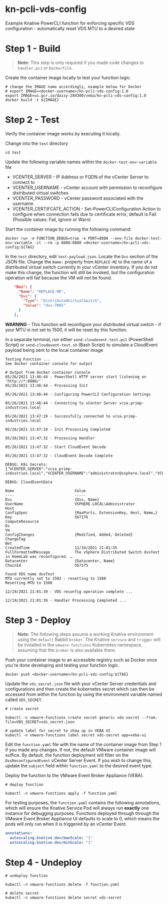 # kn-pcli-vds-config
Example Knative PowerCLI function for enforcing specific VDS configuration - automatically reset VDS MTU to a desired state

# Step 1 - Build

> **Note:** This step is only required if you made code changes to `handler.ps1`
> or `Dockerfile`.

Create the container image locally to test your function logic.

```
# change the IMAGE name accordingly, example below for Docker
# export IMAGE=<docker-username>/kn-pcli-vds-config:1.0
export IMAGE=us.gcr.io/daisy-284300/veba/kn-pcli-vds-config:1.0
docker build -t ${IMAGE} .
```

# Step 2 - Test

Verify the container image works by executing it locally.

Change into the `test` directory
```console
cd test
```

Update the following variable names within the `docker-test-env-variable` file

* VCENTER_SERVER - IP Address or FQDN of the vCenter Server to connect to
* VCENTER_USERNAME - vCenter account with permission to reconfigure distributed virtual switches
* VCENTER_PASSWORD - vCenter password associated with the username
* VCENTER_CERTIFCATE_ACTION - Set-PowerCLIConfiguration Action to configure when connection fails due to certificate error, default is Fail. (Possible values: Fail, Ignore or Warn)


Start the container image by running the following command:

```console
docker run -e FUNCTION_DEBUG=true -e PORT=8080 --env-file docker-test-env-variable -it --rm -p 8080:8080 <docker-username>/kn-pcli-vds-config:${TAG}
```

In the `test` directory, edit `test-payload.json`. Locate the `Dvs` section of the JSON file. Change the `Name:` property from `REPLACE-ME` to the name of a distributed virtual switch currently in your vCenter inventory. If you do not make this change, the function will still be invoked, but the configuration operation will fail because the VM will not be found.



```json
	"Dvs": {
	  "Name": "REPLACE-ME",
	  "Dvs": {
		"Type": "DistributedVirtualSwitch",
		"Value": "dvs-7005"
	  }
	},
```
**WARNING** - This function will reconfigure your distributed virtual switch - if your MTU is not set to 1500, it will be reset by this function.

In a separate terminal, run either `send-cloudevent-test.ps1` (PowerShell Script) or `send-cloudevent-test.sh` (Bash Script) to simulate a CloudEvent payload being sent to the local container image

```console
Testing Function ...
See docker container console for output

# Output from docker container console
05/26/2021 13:46:44 - PowerShell HTTP server start listening on 'http://*:8080/'
05/26/2021 13:46:44 - Processing Init

05/26/2021 13:46:44 - Configuring PowerCLI Configuration Settings

05/26/2021 13:46:44 - Connecting to vCenter Server vcsa.primp-industries.local

05/26/2021 13:47:19 - Successfully connected to vcsa.primp-industries.local

05/26/2021 13:47:19 - Init Processing Completed

05/26/2021 13:47:32 - Processing Handler

05/26/2021 13:47:32 - Start CloudEvent Decode

05/26/2021 13:47:32 - CloudEvent Decode Complete

DEBUG: K8s Secrets:
{"VCENTER_SERVER":"vcsa.primp-industries.local","VCENTER_USERNAME":"administrator@vsphere.local","VCENTER_PASSWORD":"****","VCENTER_TAG_NAME":"Demo"}

DEBUG: CloudEventData

Name                           Value
----                           -----
Dvs                            {Dvs, Name}
UserName                       VSPHERE.LOCAL\Administrator
Host
ConfigSpec                     {MaxPorts, ExtensionKey, Host, Name…}
Key                            567176
ComputeResource
Ds
Vm
ConfigChanges                  {Modified, Added, Deleted}
ChangeTag
Net
CreatedTime                    12/19/2021 21:01:35
FullFormattedMessage           The vSphere Distributed Switch dvsTest in HomeLab was reconfigured. …
Datacenter                     {Datacenter, Name}
ChainId                        567175

Found VDS name dvsTest
MTU currently set to 1502 - resetting to 1500
Resetting MTU to 1500

12/19/2021 21:01:39 - VDS reconfig operation complete ...

12/19/2021 21:01:39 - Handler Processing Completed ...
```

# Step 3 - Deploy

> **Note:** The following steps assume a working Knative environment using the
`default` Rabbit `broker`. The Knative `service` and `trigger` will be installed in the
`vmware-functions` Kubernetes namespace, assuming that the `broker` is also available there.

Push your container image to an accessible registry such as Docker once you're done developing and testing your function logic.

```console
docker push <docker-username>/kn-pcli-vds-config:${TAG}
```

Update the `vds_secret.json` file with your vCenter Server credentials and configurations and then create the kubernetes secret which can then be accessed from within the function by using the environment variable named called `VDS_SECRET`.

```console
# create secret

kubectl -n vmware-functions create secret generic vds-secret --from-file=VDS_SECRET=vds_secret.json

# update label for secret to show up in VEBA UI
kubectl -n vmware-functions label secret vds-secret app=veba-ui
```

Edit the `function.yaml` file with the name of the container image from Step 1 if you made any changes. If not, the default VMware container image will suffice. By default, the function deployment will filter on the `DvsReconfiguredEvent` vCenter Server Event. If you wish to change this, update the `subject` field within `function.yaml` to the desired event type.


Deploy the function to the VMware Event Broker Appliance (VEBA).

```console
# deploy function

kubectl -n vmware-functions apply -f function.yaml
```

For testing purposes, the `function.yaml` contains the following annotations, which will ensure the Knative Service Pod will always run **exactly** one instance for debugging purposes. Functions deployed through through the VMware Event Broker Appliance UI defaults to scale to 0, which means the pods will only run when it is triggered by an vCenter Event.

```yaml
annotations:
  autoscaling.knative.dev/maxScale: "1"
  autoscaling.knative.dev/minScale: "1"
```

# Step 4 - Undeploy

```console
# undeploy function

kubectl -n vmware-functions delete -f function.yaml

# delete secret
kubectl -n vmware-functions delete secret vds-secret
```
